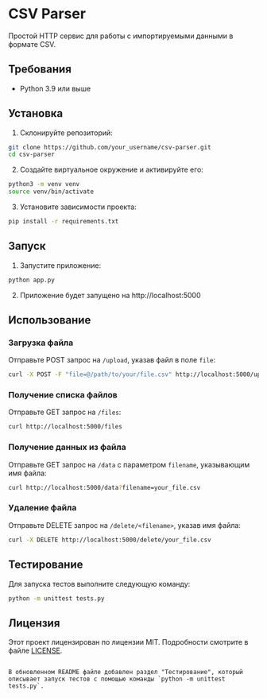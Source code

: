 


# CSV Parser

Простой HTTP сервис для работы с импортируемыми данными в формате CSV.

## Требования

- Python 3.9 или выше

## Установка

1. Склонируйте репозиторий:

```bash
git clone https://github.com/your_username/csv-parser.git
cd csv-parser
```

2. Создайте виртуальное окружение и активируйте его:

```bash
python3 -m venv venv
source venv/bin/activate
```

3. Установите зависимости проекта:

```bash
pip install -r requirements.txt
```

## Запуск

1. Запустите приложение:

```bash
python app.py
```

2. Приложение будет запущено на http://localhost:5000

## Использование

### Загрузка файла

Отправьте POST запрос на `/upload`, указав файл в поле `file`:

```bash
curl -X POST -F "file=@/path/to/your/file.csv" http://localhost:5000/upload
```

### Получение списка файлов

Отправьте GET запрос на `/files`:

```bash
curl http://localhost:5000/files
```

### Получение данных из файла

Отправьте GET запрос на `/data` с параметром `filename`, указывающим имя файла:

```bash
curl http://localhost:5000/data?filename=your_file.csv
```

### Удаление файла

Отправьте DELETE запрос на `/delete/<filename>`, указав имя файла:

```bash
curl -X DELETE http://localhost:5000/delete/your_file.csv
```

## Тестирование

Для запуска тестов выполните следующую команду:

```bash
python -m unittest tests.py
```

## Лицензия

Этот проект лицензирован по лицензии MIT. Подробности смотрите в файле [LICENSE](LICENSE).
```

В обновленном README файле добавлен раздел "Тестирование", который описывает запуск тестов с помощью команды `python -m unittest tests.py`.
